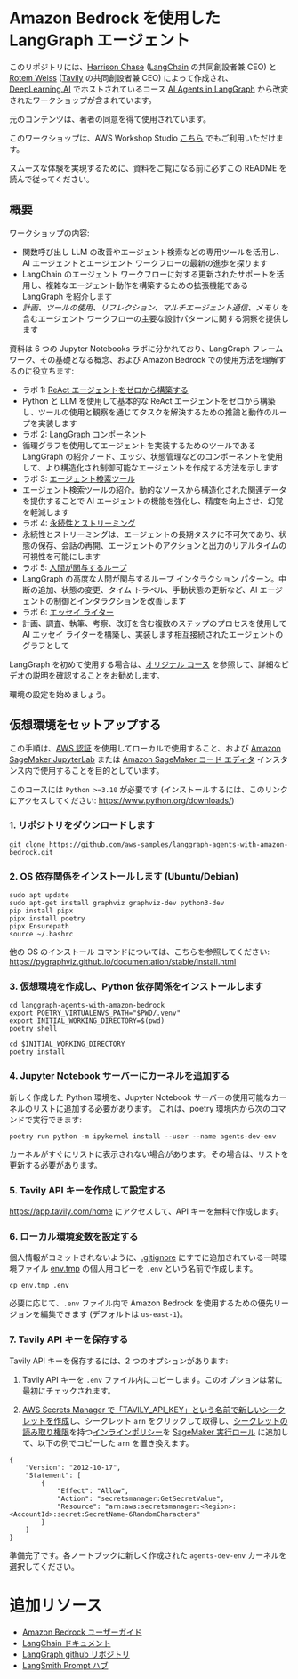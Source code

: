 # Amazon Bedrock を使用した LangGraph エージェント

このリポジトリには、[Harrison Chase](https://www.linkedin.com/in/harrison-chase-961287118) ([LangChain](https://www.langchain.com/) の共同創設者兼 CEO) と [Rotem Weiss](https://www.linkedin.com/in/rotem-weiss) ([Tavily](https://tavily.com/) の共同創設者兼 CEO) によって作成され、[DeepLearning.AI](https://www.deeplearning.ai/) でホストされているコース [AI Agents in LangGraph](https://www.deeplearning.ai/short-courses/ai-agents-in-langgraph/) から改変されたワークショップが含まれています。

元のコンテンツは、著者の同意を得て使用されています。

このワークショップは、AWS Workshop Studio [こちら](https://catalog.us-east-1.prod.workshops.aws/workshops/9bc28f51-d7c3-468b-ba41-72667f3273f1/en-US) でもご利用いただけます。

スムーズな体験を実現するために、資料をご覧になる前に必ずこの README を読んで従ってください。

## 概要

ワークショップの内容:
- 関数呼び出し LLM の改善やエージェント検索などの専用ツールを活用し、AI エージェントとエージェント ワークフローの最新の進歩を探ります
- LangChain のエージェント ワークフローに対する更新されたサポートを活用し、複雑なエージェント動作を構築するための拡張機能である LangGraph を紹介します
- *計画、ツールの使用、リフレクション、マルチエージェント通信、メモリ* を含むエージェント ワークフローの主要な設計パターンに関する洞察を提供します

資料は 6 つの Jupyter Notebooks ラボに分かれており、LangGraph フレームワーク、その基礎となる概念、および Amazon Bedrock での使用方法を理解するのに役立ちます:

- ラボ 1: [ReAct エージェントをゼロから構築する](Lab_1/)
- Python と LLM を使用して基本的な ReAct エージェントをゼロから構築し、ツールの使用と観察を通じてタスクを解決するための推論と動作のループを実装します
- ラボ 2: [LangGraph コンポーネント](Lab_2/)
- 循環グラフを使用してエージェントを実装するためのツールである LangGraph の紹介ノード、エッジ、状態管理などのコンポーネントを使用して、より構造化され制御可能なエージェントを作成する方法を示します
- ラボ 3: [エージェント検索ツール](Lab_3/)
- エージェント検索ツールの紹介。動的なソースから構造化された関連データを提供することで AI エージェントの機能を強化し、精度を向上させ、幻覚を軽減します
- ラボ 4: [永続性とストリーミング](Lab_4/)
- 永続性とストリーミングは、エージェントの長期タスクに不可欠であり、状態の保存、会話の再開、エージェントのアクションと出力のリアルタイムの可視性を可能にします
- ラボ 5: [人間が関与するループ](Lab_5/)
- LangGraph の高度な人間が関与するループ インタラクション パターン。中断の追加、状態の変更、タイム トラベル、手動状態の更新など、AI エージェントの制御とインタラクションを改善します
- ラボ 6: [エッセイ ライター](Lab_6/)
- 計画、調査、執筆、考察、改訂を含む複数のステップのプロセスを使用して AI エッセイ ライターを構築し、実装します相互接続されたエージェントのグラフとして

LangGraph を初めて使用する場合は、[オリジナル コース](https://www.deeplearning.ai/short-courses/ai-agents-in-langgraph/) を参照して、詳細なビデオの説明を確認することをお勧めします。

環境の設定を始めましょう。

## 仮想環境をセットアップする

この手順は、[AWS 認証](https://docs.aws.amazon.com/cli/v1/userguide/cli-authentication-short-term.html) を使用してローカルで使用すること、および [Amazon SageMaker JupyterLab](https://docs.aws.amazon.com/sagemaker/latest/dg/studio-updated-jl.html) または [Amazon SageMaker コード エディタ](https://docs.aws.amazon.com/sagemaker/latest/dg/code-editor.html) インスタンス内で使用することを目的としています。

このコースには `Python >=3.10` が必要です (インストールするには、このリンクにアクセスしてください: https://www.python.org/downloads/)

### 1. リポジトリをダウンロードします

```
git clone https://github.com/aws-samples/langgraph-agents-with-amazon-bedrock.git
```

### 2. OS 依存関係をインストールします (Ubuntu/Debian)

```
sudo apt update
sudo apt-get install graphviz graphviz-dev python3-dev
pip install pipx
pipx install poetry
pipx Ensurepath
source ~/.bashrc
```

他の OS のインストール コマンドについては、こちらを参照してください: https://pygraphviz.github.io/documentation/stable/install.html

### 3. 仮想環境を作成し、Python 依存関係をインストールします

```
cd langgraph-agents-with-amazon-bedrock
export POETRY_VIRTUALENVS_PATH="$PWD/.venv"
export INITIAL_WORKING_DIRECTORY=$(pwd)
poetry shell
```

```
cd $INITIAL_WORKING_DIRECTORY
poetry install
```

### 4. Jupyter Notebook サーバーにカーネルを追加する
新しく作成した Python 環境を、Jupyter Notebook サーバーの使用可能なカーネルのリストに追加する必要があります。
これは、poetry 環境内から次のコマンドで実行できます:
```
poetry run python -m ipykernel install --user --name agents-dev-env
```
カーネルがすぐにリストに表示されない場合があります。その場合は、リストを更新する必要があります。

### 5. Tavily API キーを作成して設定する

https://app.tavily.com/home にアクセスして、API キーを無料で作成します。

### 6. ローカル環境変数を設定する

個人情報がコミットされないように、[.gitignore](.gitignore) にすでに追加されている一時環境ファイル [env.tmp](env.tmp) の個人用コピーを `.env` という名前で作成します。
```
cp env.tmp .env
```
必要に応じて、`.env` ファイル内で Amazon Bedrock を使用するための優先リージョンを編集できます (デフォルトは `us-east-1`)。

### 7. Tavily API キーを保存する
Tavily API キーを保存するには、2 つのオプションがあります:

1. Tavily API キーを `.env` ファイル内にコピーします。このオプションは常に最初にチェックされます。

2. [AWS Secrets Manager で「TAVILY_API_KEY」という名前で新しいシークレットを作成](https://docs.aws.amazon.com/secretsmanager/latest/userguide/create_secret.html)し、シークレット `arn` をクリックして取得し、[シークレットの読み取り権限](https://docs.aws.amazon.com/secretsmanager/latest/userguide/auth-and-access_examples.html#auth-and-access_examples_read)を持つ[インラインポリシー](https://docs.aws.amazon.com/IAM/latest/UserGuide/access_policies_manage-attach-detach.html#add-policies-console)を [SageMaker 実行ロール](https://docs.aws.amazon.com/sagemaker/latest/dg/domain-user-profile-view-describe.html) に追加して、以下の例でコピーした `arn` を置き換えます。
```
{
    "Version": "2012-10-17",
    "Statement": [
        {
            "Effect": "Allow",
            "Action": "secretsmanager:GetSecretValue",
            "Resource": "arn:aws:secretsmanager:<Region>:<AccountId>:secret:SecretName-6RandomCharacters"
        }
    ]
}
```

準備完了です。各ノートブックに新しく作成された `agents-dev-env` カーネルを選択してください。

# 追加リソース

- [Amazon Bedrock ユーザーガイド](https://docs.aws.amazon.com/bedrock/latest/userguide/what-is-bedrock.html)
- [LangChain ドキュメント](https://python.langchain.com/v0.2/docs/introduction/)
- [LangGraph github リポジトリ](https://github.com/langchain-ai/langgraph)
- [LangSmith Prompt ハブ](https://smith.langchain.com/hub)